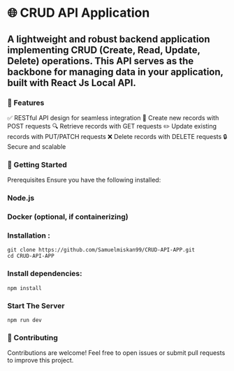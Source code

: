# **🌐 CRUD API Application**
## A lightweight and robust backend application implementing CRUD (Create, Read, Update, Delete) operations. This API serves as the backbone for managing data in your application, built with React Js Local API.

### 🌟 Features
✅ RESTful API design for seamless integration
📄 Create new records with POST requests
🔍 Retrieve records with GET requests
✏️ Update existing records with PUT/PATCH requests
❌ Delete records with DELETE requests
🔒 Secure and scalable

### 🚀 Getting Started
Prerequisites
Ensure you have the following installed:

### Node.js
### Docker (optional, if containerizing)

### Installation :
```
git clone https://github.com/Samuelmiskan99/CRUD-API-APP.git 
cd CRUD-API-APP
```
### Install dependencies:
```
npm install
```
### Start The Server
```
npm run dev
```

### 🤝 Contributing
Contributions are welcome! Feel free to open issues or submit pull requests to improve this project.

